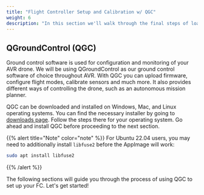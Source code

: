 ```yaml
---
title: "Flight Controller Setup and Calibration w/ QGC"
weight: 6
description: "In this section we'll walk through the final steps of loading firmware and calibrating your drone before your first flight."
---
```


## QGroundControl (QGC)

Ground control software is used for configuration and monitoring of your AVR drone.
We will be using QGroundControl as our ground control software of choice
throughout AVR. With QGC you can upload firmware, configure flight modes,
calibrate sensors and much more. It also provides different ways of controlling
the drone, such as an autonomous mission planner.

QGC can be downloaded and installed on Windows, Mac, and Linux operating systems.
You can find the necessary installer by going to
[downloads page](https://docs.qgroundcontrol.com/master/en/releases/daily_builds.html).
Follow the steps there for your operating system.
Go ahead and install QGC before proceeding to the next section.

{{% alert title="Note" color="note" %}}
For Ubuntu 22.04 users, you may need to additionally install `libfuse2` before the
AppImage will work:

```bash
sudo apt install libfuse2
```

{{% /alert %}}

The following sections will guide you through the process of using
QGC to set up your FC. Let's get started!
